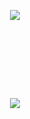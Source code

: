 <p align="center">
  <a href="#">
    <img
      align="center" src="{GITHUBMETRICS}" />
  </a>
</p>

<br />
<br />

##

<br />
<br />

<p align="center">
  <a href="#">
    <img src="{ACTIVITYGRAPH}" />
  </a>
</p>
